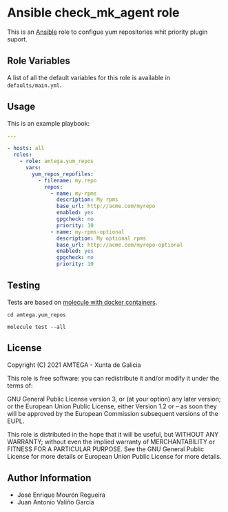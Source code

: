 # Ansible check_mk_agent role

This is an [Ansible](http://www.ansible.com) role to configue yum repositories whit priority plugin suport.

## Role Variables

A list of all the default variables for this role is available in `defaults/main.yml`.

## Usage

This is an example playbook:

```yaml
---

- hosts: all
  roles:
    - role: amtega.yum_repos
      vars:
        yum_repos_repofiles:
          - filename: my.repo
            repos:
              - name: my-rpms
                description: My rpms
                base_url: http://acme.com/myrepo                  
                enabled: yes
                gpgcheck: no
                priority: 10
              - name: my-rpms-optional
                description: My optional rpms
                base_url: http://acme.com/myrepo-optional
                enabled: yes
                gpgcheck: no
                priority: 10    
```

## Testing

Tests are based on [molecule with docker containers](https://molecule.readthedocs.io/en/latest/installation.html).

```shell
cd amtega.yum_repos

molecule test --all
```

## License

Copyright (C) 2021 AMTEGA - Xunta de Galicia

This role is free software: you can redistribute it and/or modify it under the terms of:

GNU General Public License version 3, or (at your option) any later version; or the European Union Public License, either Version 1.2 or – as soon they will be approved by the European Commission ­subsequent versions of the EUPL.

This role is distributed in the hope that it will be useful, but WITHOUT ANY WARRANTY; without even the implied warranty of MERCHANTABILITY or FITNESS FOR A PARTICULAR PURPOSE.  See the GNU General Public License for more details or European Union Public License for more details.

## Author Information

- José Enrique Mourón Regueira
- Juan Antonio Valiño García
